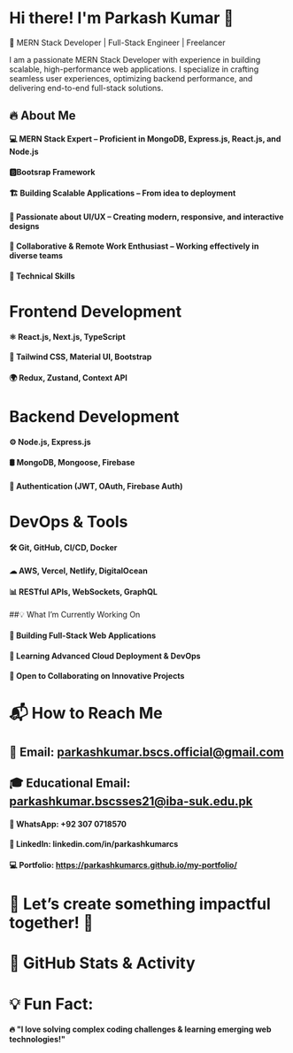 # Hi there! I'm Parkash Kumar 👋
🚀 MERN Stack Developer | Full-Stack Engineer | Freelancer

I am a passionate MERN Stack Developer with experience in building scalable, high-performance web applications. I specialize in crafting seamless user experiences, optimizing backend performance, and delivering end-to-end full-stack solutions.

## 🔥 About Me
#### 💻 MERN Stack Expert – Proficient in MongoDB, Express.js, React.js, and Node.js
#### 🅱️Bootsrap Framework
#### 🏗 Building Scalable Applications – From idea to deployment
#### 🚀 Passionate about UI/UX – Creating modern, responsive, and interactive designs
#### 🔄 Collaborative & Remote Work Enthusiast – Working effectively in diverse teams
#### 🚀 Technical Skills
# Frontend Development
#### ⚛️ React.js, Next.js, TypeScript
#### 🎨 Tailwind CSS, Material UI, Bootstrap
#### 🌍 Redux, Zustand, Context API
# Backend Development
#### ⚙️ Node.js, Express.js
#### 🛢 MongoDB, Mongoose, Firebase
#### 🔐 Authentication (JWT, OAuth, Firebase Auth)
# DevOps & Tools
#### 🛠 Git, GitHub, CI/CD, Docker
#### ☁ AWS, Vercel, Netlify, DigitalOcean
#### 📊 RESTful APIs, WebSockets, GraphQL
##💡 What I’m Currently Working On
#### 🎯 Building Full-Stack Web Applications
#### 📖 Learning Advanced Cloud Deployment & DevOps
#### 🤝 Open to Collaborating on Innovative Projects
# 📬 How to Reach Me
## 📩 Email: parkashkumar.bscs.official@gmail.com
## 🎓 Educational Email: parkashkumar.bscsses21@iba-suk.edu.pk
#### 📱 WhatsApp: +92 307 0718570
#### 💼 LinkedIn: linkedin.com/in/parkashkumarcs
#### 💻 Portfolio: https://parkashkumarcs.github.io/my-portfolio/

# 🚀 Let’s create something impactful together! 🚀

# 🎯 GitHub Stats & Activity



# 💡 Fun Fact:
#### 🔥 "I love solving complex coding challenges & learning emerging web technologies!"
